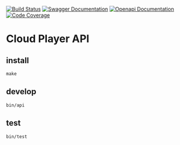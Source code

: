 [![Build Status](https://travis-ci.org/Cloud-Player/api.svg?branch=master)](https://travis-ci.org/Cloud-Player/api)
[![Swagger Documentation](https://img.shields.io/badge/doc-swagger-brightgreen.svg)](https://app.swaggerhub.com/apis/Cloud-Player/api/1.0)
[![Openapi Documentation](https://img.shields.io/badge/doc-openapi-brightgreen.svg)](https://cloud-player.github.io/api)
[![Code Coverage](https://codecov.io/gh/Cloud-Player/api/branch/master/graph/badge.svg)](https://codecov.io/gh/Cloud-Player/api)

# Cloud Player API

## install
```
make
```

## develop
```
bin/api
```

## test
```
bin/test
```
